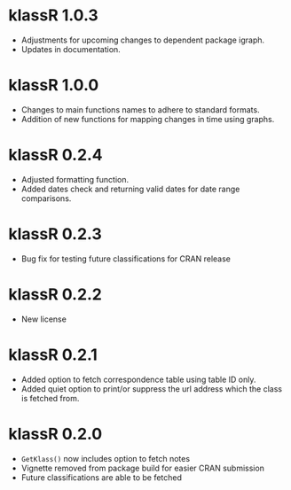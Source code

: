 # klassR 1.0.3

- Adjustments for upcoming changes to dependent package igraph.
- Updates in documentation.

# klassR 1.0.0

- Changes to main functions names to adhere to standard formats.
- Addition of new functions for mapping changes in time using graphs.

# klassR 0.2.4

- Adjusted formatting function. 
- Added dates check and returning valid dates for date range comparisons.


# klassR 0.2.3

- Bug fix for testing future classifications for CRAN release


# klassR 0.2.2

- New license


# klassR 0.2.1

- Added option to fetch correspondence table using table ID only.
- Added quiet option to print/or suppress the url address which the class is fetched from.


# klassR 0.2.0

- `GetKlass()` now includes option to fetch notes
- Vignette removed from package build for easier CRAN submission
- Future classifications are able to be fetched
